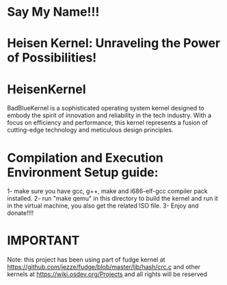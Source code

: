 # Say My Name!!!


# Heisen Kernel: Unraveling the Power of Possibilities!
# HeisenKernel
BadBlueKernel is a sophisticated operating system kernel designed to embody the spirit of innovation and reliability in the tech industry. With a focus on efficiency and performance, this kernel represents a fusion of cutting-edge technology and meticulous design principles.


# Compilation  and Execution Environment Setup guide:
1- make sure you have  gcc, g++, make and i686-elf-gcc compiler pack installed.
2- run "make qemu" in this directory to build the kernel and run it in the virtual machine, you also get the related ISO file.
3- Enjoy and donate!!!!


# IMPORTANT
Note: this project has been using part of fudge kernel at https://github.com/jezze/fudge/blob/master/lib/hash/crc.c and other kernels at https://wiki.osdev.org/Projects and all rights will be reserved

